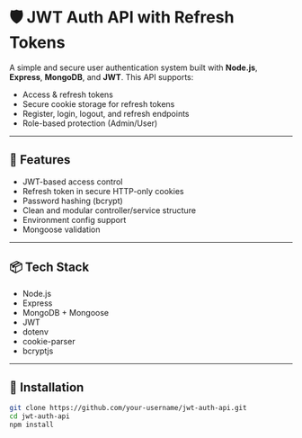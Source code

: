# 🛡️ JWT Auth API with Refresh Tokens

A simple and secure user authentication system built with **Node.js**, **Express**, **MongoDB**, and **JWT**. This API supports:

- Access & refresh tokens
- Secure cookie storage for refresh tokens
- Register, login, logout, and refresh endpoints
- Role-based protection (Admin/User)

---

## 🚀 Features

- JWT-based access control
- Refresh token in secure HTTP-only cookies
- Password hashing (bcrypt)
- Clean and modular controller/service structure
- Environment config support
- Mongoose validation

---

## 📦 Tech Stack

- Node.js
- Express
- MongoDB + Mongoose
- JWT
- dotenv
- cookie-parser
- bcryptjs

---

## 🔧 Installation

```bash
git clone https://github.com/your-username/jwt-auth-api.git
cd jwt-auth-api
npm install
```
